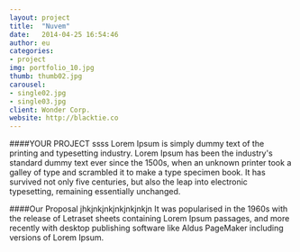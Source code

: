 ```yaml
---
layout: project
title:  "Nuvem"
date:   2014-04-25 16:54:46
author: eu
categories:
- project
img: portfolio_10.jpg
thumb: thumb02.jpg
carousel:
- single02.jpg
- single03.jpg
client: Wonder Corp.
website: http://blacktie.co
---
```

####YOUR PROJECT ssss
Lorem Ipsum is simply dummy text of the printing and typesetting industry. Lorem Ipsum has been the industry's standard dummy text ever since the 1500s, when an unknown printer took a galley of type and scrambled it to make a type specimen book. It has survived not only five centuries, but also the leap into electronic typesetting, remaining essentially unchanged.

####Our Proposal jhkjnkjnkjnkjnkjnkjn
It was popularised in the 1960s with the release of Letraset sheets containing Lorem Ipsum passages, and more recently with desktop publishing software like Aldus PageMaker including versions of Lorem Ipsum.